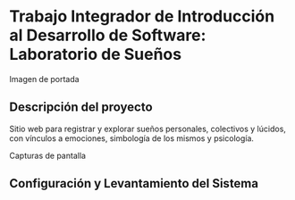 # Trabajo Integrador de Introducción al Desarrollo de Software: Laboratorio de Sueños

Imagen de portada 

## Descripción del proyecto

Sitio web para registrar y explorar sueños personales, colectivos y lúcidos, con vínculos a emociones, simbología de los mismos y psicología. 

Capturas de pantalla

## Configuración y Levantamiento del Sistema

